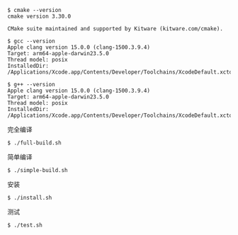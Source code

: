 ```shell
$ cmake --version
cmake version 3.30.0

CMake suite maintained and supported by Kitware (kitware.com/cmake).
```

```shell
$ gcc --version
Apple clang version 15.0.0 (clang-1500.3.9.4)
Target: arm64-apple-darwin23.5.0
Thread model: posix
InstalledDir: /Applications/Xcode.app/Contents/Developer/Toolchains/XcodeDefault.xctoolchain/usr/bin
```

```shell
$ g++ --version
Apple clang version 15.0.0 (clang-1500.3.9.4)
Target: arm64-apple-darwin23.5.0
Thread model: posix
InstalledDir: /Applications/Xcode.app/Contents/Developer/Toolchains/XcodeDefault.xctoolchain/usr/bin
```

完全编译

```shell
$ ./full-build.sh
```

简单编译

```shell
$ ./simple-build.sh
```

安装

```shell
$ ./install.sh
```

测试

```shell
$ ./test.sh
```

